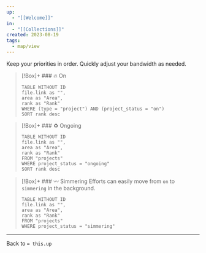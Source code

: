 ```yaml
---
up:
  - "[[Welcome]]"
in:
  - "[[Collections]]"
created: 2023-08-19
tags:
  - map/view
---
```

Keep your priorities in order. Quickly adjust your bandwidth as needed. 

> [!Box]+ ### 🔥 On
> ``` dataview
> TABLE WITHOUT ID
> file.link as "",
> area as "Area",
> rank as "Rank"
> WHERE (type = "project") AND (project_status = "on")
> SORT rank desc
> ```


> [!Box]+ ### ♻️ Ongoing
> ``` dataview
> TABLE WITHOUT ID
> file.link as "",
> area as "Area",
> rank as "Rank"
> FROM "projects"
> WHERE project_status = "ongoing"
> SORT rank desc
> ```


> [!Box]+ ### 〰️ Simmering
> Efforts can easily move from `on` to `simmering` in the background.
>
> ``` dataview
> TABLE WITHOUT ID
> file.link as "",
> area as "Area",
> rank as "Rank"
> FROM "projects"
> WHERE project_status = "simmering"
> ```

---

Back to `= this.up`